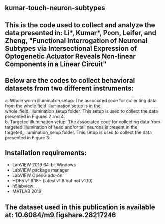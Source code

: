 ## kumar-touch-neuron-subtypes

## This is the code used to collect and analyze the data presented in: Li*, Kumar*, Poon, Leifer, and Zheng, "Functional Interrogation of Neuronal Subtypes via Intersectional Expression of Optogenetic Actuator Reveals Non-linear Components in a Linear Circuit"

## Below are the codes to collect behavioral datasets from two different instruments: <br/>
a. Whole worm illumination setup: The associated code for collecting data from the whole field illumination setup is in the whole_field_illumination_setup folder. This setup is used to collect the data presented in Figures 2 and 4. <br/>
b. Targeted illumination setup: The associated code for collecting data from targeted illumination of head and/or tail neurons is present in the targeted_illumination_setup folder. This setup is used to collect the data presented in Figure 3. <br/>

## Installation requirements:
 - LabVIEW 2019 64-bit Windows
 - LabVIEW package manager
 - LabVIEW OpenG add-on
 - HDF5 v1.8.18+ (latest v1.8 but not v1.10)
 - h5labview
 - MATLAB 2019

## The dataset used in this publication is available at: 10.6084/m9.figshare.28217246

